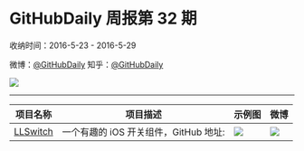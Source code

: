 # GitHubDaily 周报第 32 期

收纳时间：2016-5-23 - 2016-5-29

微博：[@GitHubDaily](https://weibo.com/GitHubDaily)
知乎：[@GitHubDaily](https://www.zhihu.com/people/githubdaily)

![](https://raw.githubusercontent.com/GitHubDaily/GitHubDaily/master/assets/weixin.png)

---

项目名称 | 项目描述 | 示例图 | 微博
--- | --- | --- | ---
[LLSwitch](status.github_url) | 一个有趣的 iOS 开关组件，GitHub 地址: | ![](http://ww4.sinaimg.cn/large/006fiYtfjw1f45hs2406xg309m0h3tm9.gif) | [![](https://raw.githubusercontent.com/GitHubDaily/GitHubDaily/master/assets/sina_logo.png)](https://weibo.com/5722964389/DwSzMrMBh)
